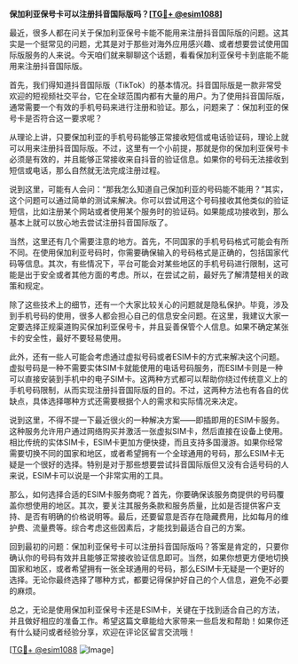 **保加利亚保号卡可以注册抖音国际版吗？[[TG💪+ @esim1088](https://t.me/s/esim1088)]**

最近，很多人都在问关于保加利亚保号卡能不能用来注册抖音国际版的问题。这其实是一个挺常见的问题，尤其是对于那些对海外应用感兴趣、或者想要尝试使用国际版服务的人来说。今天咱们就来聊聊这个话题，看看保加利亚保号卡到底能不能用来注册抖音国际版。

首先，我们得知道抖音国际版（TikTok）的基本情况。抖音国际版是一款非常受欢迎的短视频社交平台，它在全球范围内都有大量的用户。为了使用抖音国际版，通常需要一个有效的手机号码来进行注册和验证。那么，问题来了：保加利亚的保号卡是否符合这一要求呢？

从理论上讲，只要保加利亚的手机号码能够正常接收短信或电话验证码，理论上就可以用来注册抖音国际版。不过，这里有一个小前提，那就是你的保加利亚保号卡必须是有效的，并且能够正常接收来自抖音的验证信息。如果你的号码无法接收到短信或电话，那么自然就无法完成注册过程。

说到这里，可能有人会问：“那我怎么知道自己保加利亚的号码能不能用？”其实，这个问题可以通过简单的测试来解决。你可以尝试用这个号码接收其他类似的验证短信，比如注册某个网站或者使用某个服务时的验证码。如果能成功接收到，那么基本上就可以放心地去尝试注册抖音国际版了。

当然，这里还有几个需要注意的地方。首先，不同国家的手机号码格式可能会有所不同。在使用保加利亚号码时，你需要确保输入的号码格式是正确的，包括国家代码等信息。其次，有些情况下，平台可能会对某些地区的手机号码进行限制，这可能是出于安全或者其他方面的考虑。所以，在尝试之前，最好先了解清楚相关的政策和规定。

除了这些技术上的细节，还有一个大家比较关心的问题就是隐私保护。毕竟，涉及到手机号码的使用，很多人都会担心自己的信息安全问题。在这里，我建议大家一定要选择正规渠道购买保加利亚保号卡，并且妥善保管个人信息。如果不确定某张卡的安全性，最好不要轻易使用。

此外，还有一些人可能会考虑通过虚拟号码或者ESIM卡的方式来解决这个问题。虚拟号码是一种不需要实体SIM卡就能使用的电话号码服务，而ESIM卡则是一种可以直接安装到手机中的电子SIM卡。这两种方式都可以帮助你绕过传统意义上的手机号码限制，从而实现注册抖音国际版的目的。不过，这两种方法也有各自的优缺点，具体选择哪种方式还需要根据个人的需求和实际情况来决定。

说到这里，不得不提一下最近很火的一种解决方案——即插即用的ESIM卡服务。这种服务允许用户通过网络购买并激活一张虚拟SIM卡，然后直接在设备上使用。相比传统的实体SIM卡，ESIM卡更加方便快捷，而且支持多国漫游。如果你经常需要切换不同的国家和地区，或者希望拥有一个全球通用的号码，那么ESIM卡无疑是一个很好的选择。特别是对于那些想要尝试抖音国际版但又没有合适号码的人来说，ESIM卡可以说是一个非常实用的工具。

那么，如何选择合适的ESIM卡服务商呢？首先，你要确保该服务商提供的号码覆盖你想使用的地区。其次，要关注其服务条款和服务质量，比如是否提供客户支持、是否有明确的价格说明等。最后，还要留意是否存在隐藏费用，比如每月的维护费、流量费等。综合考虑这些因素后，才能找到最适合自己的方案。

回到最初的问题：保加利亚保号卡可以注册抖音国际版吗？答案是肯定的，只要你确认你的号码有效并且能够正常接收验证信息即可。当然，如果你想更方便地切换国家和地区，或者希望拥有一张全球通用的号码，那么ESIM卡无疑是一个更好的选择。无论你最终选择了哪种方式，都要记得保护好自己的个人信息，避免不必要的麻烦。

总之，无论是使用保加利亚保号卡还是ESIM卡，关键在于找到适合自己的方法，并且做好相应的准备工作。希望这篇文章能给大家带来一些启发和帮助！如果你还有什么疑问或者经验分享，欢迎在评论区留言交流哦！

[[TG💪+ @esim1088](https://t.me/s/esim1088) ![Image](https://i.postimg.cc/4NQfJmqS/Snipaste-2025-05-13-00-14-12.png)]